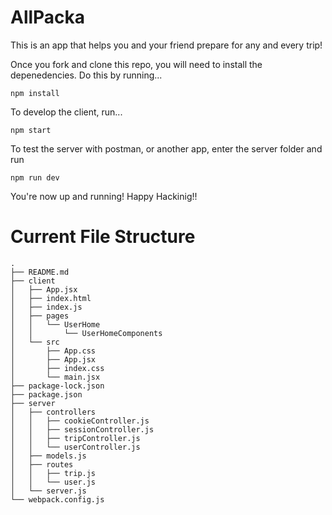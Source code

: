 # AllPacka

This is an app that helps you and your friend prepare for any and every trip!

Once you fork and clone this repo, you will need to install the
depenedencies. Do this by running...

    npm install

To develop the client, run...

    npm start

To test the server with postman, or another app, enter the
server folder and run

    npm run dev

You're now up and running! Happy Hackinig!!

# Current File Structure

```
.
├── README.md
├── client
│   ├── App.jsx
│   ├── index.html
│   ├── index.js
│   ├── pages
│   │   └── UserHome
│   │       └── UserHomeComponents
│   └── src
│       ├── App.css
│       ├── App.jsx
│       ├── index.css
│       └── main.jsx
├── package-lock.json
├── package.json
├── server
│   ├── controllers
│   │   ├── cookieController.js
│   │   ├── sessionController.js
│   │   ├── tripController.js
│   │   └── userController.js
│   ├── models.js
│   ├── routes
│   │   ├── trip.js
│   │   └── user.js
│   └── server.js
└── webpack.config.js

```
